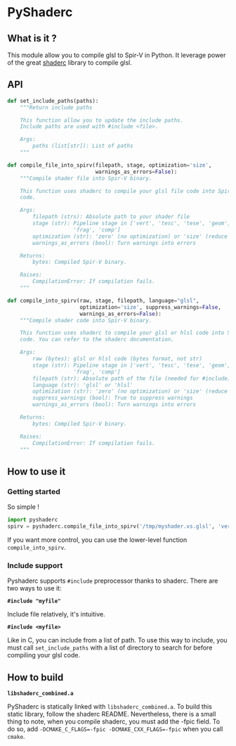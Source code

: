 # PyShaderc

## What is it ?

This module allow you to compile glsl to Spir-V in Python.
It leverage power of the great [shaderc](https://github.com/google/shaderc)
library to compile glsl.


## API

```python
def set_include_paths(paths):
    """Return include paths

    This function allow you to update the include paths.
    Include paths are used with #include <file>.

    Args:
        paths (list[str]): List of paths
    """

def compile_file_into_spirv(filepath, stage, optimization='size',
                            warnings_as_errors=False):
    """Compile shader file into Spir-V binary.

    This function uses shaderc to compile your glsl file code into Spir-V
    code.

    Args:
        filepath (strs): Absolute path to your shader file
        stage (str): Pipeline stage in ['vert', 'tesc', 'tese', 'geom',
                     'frag', 'comp']
        optimization (str): 'zero' (no optimization) or 'size' (reduce size)
        warnings_as_errors (bool): Turn warnings into errors

    Returns:
        bytes: Compiled Spir-V binary.

    Raises:
        CompilationError: If compilation fails.
    """

def compile_into_spirv(raw, stage, filepath, language="glsl",
                       optimization='size', suppress_warnings=False,
                       warnings_as_errors=False):
    """Compile shader code into Spir-V binary.

    This function uses shaderc to compile your glsl or hlsl code into Spir-V
    code. You can refer to the shaderc documentation.

    Args:
        raw (bytes): glsl or hlsl code (bytes format, not str)
        stage (str): Pipeline stage in ['vert', 'tesc', 'tese', 'geom',
                     'frag', 'comp']
        filepath (str): Absolute path of the file (needed for #include)
        language (str): 'glsl' or 'hlsl'
        optimization (str): 'zero' (no optimization) or 'size' (reduce size)
        suppress_warnings (bool): True to suppress warnings
        warnings_as_errors (bool): Turn warnings into errors

    Returns:
        bytes: Compiled Spir-V binary.

    Raises:
        CompilationError: If compilation fails.
    """
```

## How to use it

### Getting started

So simple !

```python
import pyshaderc
spirv = pyshaderc.compile_file_into_spirv('/tmp/myshader.vs.glsl', 'vert')
```

If you want more control, you can use the lower-level function
`compile_into_spirv`.

### Include support

Pyshaderc supports `#include` preprocessor thanks to shaderc.
There are two ways to use it:

**`#include "myfile"`**

Include file relatively, it's intuitive.

**`#include <myfile>`**

Like in C, you can include from a list of path. To use this way to include,
you must call `set_include_paths` with a list of directory to search for
before compiling your glsl code.


## How to build

**`libshaderc_combined.a`**

PyShaderc is statically linked with `libshaderc_combined.a`. To build this
static library, follow the shaderc README.
Nevertheless, there is a small thing to note, when you compile shaderc,
you must add the -fpic field.
To do so, add `-DCMAKE_C_FLAGS=-fpic -DCMAKE_CXX_FLAGS=-fpic` when you call `cmake`.
